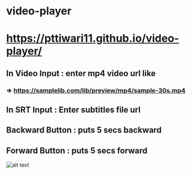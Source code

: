 # video-player
# https://pttiwari11.github.io/video-player/
## In Video Input : enter mp4 video url like
### => https://samplelib.com/lib/preview/mp4/sample-30s.mp4
## In SRT Input : Enter subtitles file url
## Backward Button : puts 5 secs backward
## Forward Button : puts 5 secs forward
![alt text](https://drive.google.com/file/d/1ezWwVCrCpL_9qBuD2Cgw6rdEJzOYWNLu/view?usp=sharing)
